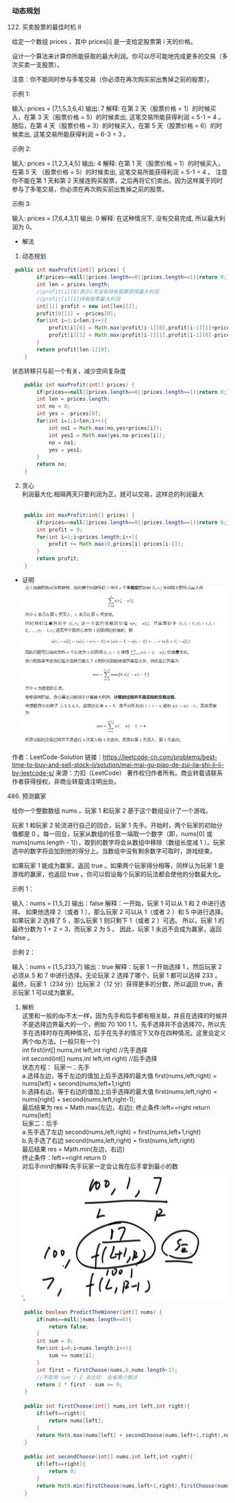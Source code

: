 ### 动态规划   

122. 买卖股票的最佳时机 II

给定一个数组 prices ，其中 prices[i] 是一支给定股票第 i 天的价格。

设计一个算法来计算你所能获取的最大利润。你可以尽可能地完成更多的交易（多次买卖一支股票）。

注意：你不能同时参与多笔交易（你必须在再次购买前出售掉之前的股票）。

 

示例 1:

输入: prices = [7,1,5,3,6,4]
输出: 7
解释: 在第 2 天（股票价格 = 1）的时候买入，在第 3 天（股票价格 = 5）的时候卖出, 这笔交易所能获得利润 = 5-1 = 4 。
     随后，在第 4 天（股票价格 = 3）的时候买入，在第 5 天（股票价格 = 6）的时候卖出, 这笔交易所能获得利润 = 6-3 = 3 。

示例 2:

输入: prices = [1,2,3,4,5]
输出: 4
解释: 在第 1 天（股票价格 = 1）的时候买入，在第 5 天 （股票价格 = 5）的时候卖出, 这笔交易所能获得利润 = 5-1 = 4 。
     注意你不能在第 1 天和第 2 天接连购买股票，之后再将它们卖出。因为这样属于同时参与了多笔交易，你必须在再次购买前出售掉之前的股票。

示例 3:

输入: prices = [7,6,4,3,1]
输出: 0
解释: 在这种情况下, 没有交易完成, 所以最大利润为 0。

* 解法   
1. 动态规划   


```java
 public int maxProfit(int[] prices) {
        if(prices==null||prices.length==0||prices.length==1){return 0;}
        int len = prices.length;
        //profit[i][0]表示i天没有持有股票获得最大利润
        //profit[i][1]持有股票最大利润
        int[][] profit = new int[len][2];
        profit[0][1] = -prices[0];
        for(int i=1;i<len;i++){
            profit[i][0] = Math.max(profit[i-1][0],profit[i-1][1]+prices[i]);
            profit[i][1] = Math.max(profit[i-1][1],profit[i-1][0]-prices[i]);
        }
        return profit[len-1][0];
    }
```

状态转移只与前一个有关，减少空间复杂度   

```java
    public int maxProfit(int[] prices) {
        if(prices==null||prices.length==0||prices.length==1){return 0;}
        int len = prices.length;
        int no = 0;
        int yes = -prices[0];
        for(int i=1;i<len;i++){
            int no1 = Math.max(no,yes+prices[i]);
            int yes1 = Math.max(yes,no-prices[i]);
            no = no1;
            yes = yes1;
        }
        return no;
    }
```

2. 贪心  
利润最大化:相隔两天只要利润为正，就可以交易，这样总的利润最大   
```java

    public int maxProfit(int[] prices) {
        if(prices==null||prices.length==0||prices.length==1){return 0;}
        int profit = 0;
        for(int i=1;i<prices.length;i++){
            profit += Math.max(0,prices[i]-prices[i-1]);
        }
        return profit;
    }
```

* 证明
![122-1.jpg](.\image\122-1.jpg)

作者：LeetCode-Solution
链接：https://leetcode-cn.com/problems/best-time-to-buy-and-sell-stock-ii/solution/mai-mai-gu-piao-de-zui-jia-shi-ji-ii-by-leetcode-s/
来源：力扣（LeetCode）
著作权归作者所有。商业转载请联系作者获得授权，非商业转载请注明出处。


486. 预测赢家

给你一个整数数组 nums 。玩家 1 和玩家 2 基于这个数组设计了一个游戏。

玩家 1 和玩家 2 轮流进行自己的回合，玩家 1 先手。开始时，两个玩家的初始分值都是 0 。每一回合，玩家从数组的任意一端取一个数字（即，nums[0] 或 nums[nums.length - 1]），取到的数字将会从数组中移除（数组长度减 1 ）。玩家选中的数字将会加到他的得分上。当数组中没有剩余数字可取时，游戏结束。

如果玩家 1 能成为赢家，返回 true 。如果两个玩家得分相等，同样认为玩家 1 是游戏的赢家，也返回 true 。你可以假设每个玩家的玩法都会使他的分数最大化。

 

示例 1：

输入：nums = [1,5,2]
输出：false
解释：一开始，玩家 1 可以从 1 和 2 中进行选择。
如果他选择 2（或者 1 ），那么玩家 2 可以从 1（或者 2 ）和 5 中进行选择。如果玩家 2 选择了 5 ，那么玩家 1 则只剩下 1（或者 2 ）可选。 
所以，玩家 1 的最终分数为 1 + 2 = 3，而玩家 2 为 5 。
因此，玩家 1 永远不会成为赢家，返回 false 。

示例 2：

输入：nums = [1,5,233,7]
输出：true
解释：玩家 1 一开始选择 1 。然后玩家 2 必须从 5 和 7 中进行选择。无论玩家 2 选择了哪个，玩家 1 都可以选择 233 。
最终，玩家 1（234 分）比玩家 2（12 分）获得更多的分数，所以返回 true，表示玩家 1 可以成为赢家。

1. 解析  
这里和一般的dp不太一样，因为先手和后手都有相关联，并且在选择的时候并不是选择边界最大的一个，例如 70 100 1 1，先手选择并不会选择70，所以先手在选择时存在两种情况，后手在先手的情况下又存在四种情况。这里会定义两个dp方法。(一般只有一个)   
int first(int[] nums,int left,int right)  //先手选择   
int second(int[] nums,int left,int right)  //后手选择  
状态方程： 
玩家一：先手  
a.选择左边，等于左边的值加上后手选择的最大值  first(nums,left,right) = nums[left] + second(nums,left+1,right)  
b.选择右边，等于右边的值加上后手选择的最大值  first(nums,left,right) = nums[right] + second(nums,left,right-1);   
最后结果为 res = Math.max(左边，右边);
终止条件:left==right return nums[left]   
玩家二：后手   
a.先手选了左边 second(nums,left,right) = first(nums,left+1,right)    
b.先手选了右边 second(nums,left,right) = first(nums,left,right)   
最后结果 res = Math.min(左边，右边)  
终止条件：left==right return 0   
对后手min的解释:先手玩家一定会让我在后手拿到最小的数   
![486-1.jpg](.\image\486-1.jpg)
```java
    public boolean PredictTheWinner(int[] nums) {
        if(nums==null||nums.length==0){
            return false;
        }
        int sum = 0;
        for(int i=0;i<nums.length;i++){
            sum += nums[i];
        }
        int first = firstChoose(nums,0,nums.length-1);
        //不能用 sum / 2 去比较  会省略小数点
        return 2 * first - sum >= 0;
    }

    public int firstChoose(int[] nums,int left,int right){
        if(left==right){
            return nums[left];
        }
        return Math.max(nums[left] + secondChoose(nums,left+1,right),nums[right] + secondChoose(nums,left,right-1));
    }

    public int secondChoose(int[] nums,int left,int right){
        if(left==right){
            return 0;
        }
        return Math.min(firstChoose(nums,left+1,right),firstChoose(nums,left,right-1));
    }
```

